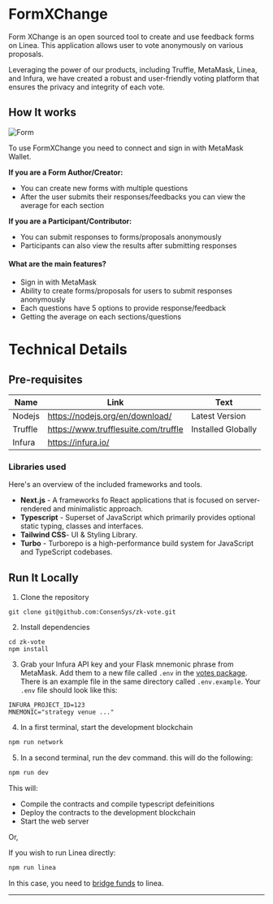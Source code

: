 # FormXChange

Form XChange is an open sourced tool to create and use feedback forms on Linea. This application allows user to vote anonymously on various proposals.

Leveraging the power of our products, including Truffle, MetaMask, Linea, and Infura, we have created a robust and user-friendly voting platform that ensures the privacy and integrity of each vote.


## How It works


![Form](https://i.imgur.com/al1odgd.png)


To use FormXChange you need to connect and sign in with MetaMask Wallet. 

**If you are a Form Author/Creator:**

- You can create new forms with multiple questions
- After the user submits their responses/feedbacks you can view the average for each section

**If you are a Participant/Contributor:**

- You can submit responses to forms/proposals anonymously
- Participants can also view the results after submitting responses

#### What are the main features?

- Sign in with MetaMask
- Ability to create forms/proposals for users to submit responses anonymously
- Each questions have 5 options to provide response/feedback
- Getting the average on each sections/questions
  



# Technical Details

## Pre-requisites



| Name           | Link                                 | Text               |
| -------------- | ------------------------------------ | ------------------ |
| Nodejs         | https://nodejs.org/en/download/      | Latest Version     |
| Truffle        | https://www.trufflesuite.com/truffle | Installed Globally |
| Infura               |       https://infura.io/                               |                    |



### **Libraries used**

Here's an overview of the included frameworks and tools.

- **Next.js** - A frameworks fo React applications that is focused on server-rendered and minimalistic approach.
- **Typescript** - Superset of JavaScript which primarily provides optional static typing, classes and interfaces.
- **Tailwind CSS**- UI & Styling Library.
- **Turbo** - Turborepo is a high-performance build system for JavaScript and TypeScript codebases.


## Run It Locally

1. Clone the repository

```
git clone git@github.com:ConsenSys/zk-vote.git
```

2. Install dependencies

```
cd zk-vote
npm install
```

3. Grab your Infura API key and your Flask mnemonic phrase from MetaMask. Add them to a new file called `.env` in the [votes package](packages/vote/). There is an example file in the same directory called `.env.example`. Your `.env` file should look like this:

```
INFURA_PROJECT_ID=123
MNEMONIC="strategy venue ..."
```

4. In a first terminal, start the development blockchain

```sh
npm run network
```

5. In a second terminal, run the dev command. this will do the following:

```sh
npm run dev
```

This will:
  - Compile the contracts and compile typescript defeinitions
- Deploy the contracts to the development blockchain
- Start the web server

Or,

If you wish to run Linea directly:

```sh
npm run linea
```

In this case, you need to [bridge funds](https://docs.linea.build/use-linea/bridge-funds
) to linea. 

---